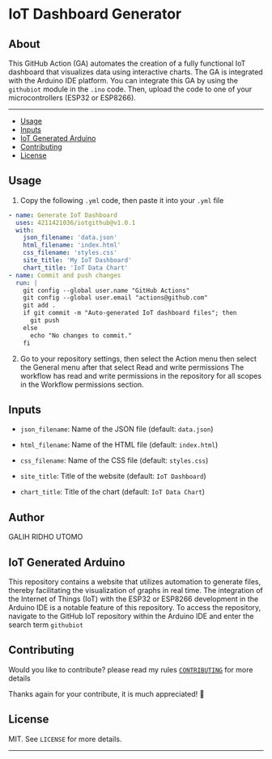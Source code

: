# IoT Dashboard Generator

## About

This GitHub Action (GA) automates the creation of a fully functional IoT dashboard that visualizes data using interactive charts. The GA is integrated with the Arduino IDE platform. You can integrate this GA by using the `githubiot` module in the `.ino` code. Then, upload the code to one of your microcontrollers (ESP32 or ESP8266).

---

* [Usage](#usage)
* [Inputs](#inputs)
* [IoT Generated Arduino](#iot-generated-arduino)
* [Contributing](#contributing)
* [License](#license)

## Usage

1. Copy the following `.yml` code, then paste it into your `.yml` file

```yaml
- name: Generate IoT Dashboard
  uses: 4211421036/iotgithub@v1.0.1
  with:
    json_filename: 'data.json'
    html_filename: 'index.html'
    css_filename: 'styles.css'
    site_title: 'My IoT Dashboard'
    chart_title: 'IoT Data Chart'
- name: Commit and push changes
  run: |
    git config --global user.name "GitHub Actions"
    git config --global user.email "actions@github.com"
    git add .
    if git commit -m "Auto-generated IoT dashboard files"; then
      git push
    else
      echo "No changes to commit."
    fi
```

2. Go to your repository settings, then select the Action menu then select the General menu after that select Read and write permissions
The workflow has read and write permissions in the repository for all scopes in the Workflow permissions section.

## Inputs
- `json_filename`: Name of the JSON file (default: `data.json`)

- `html_filename`: Name of the HTML file (default: `index.html`)

- `css_filename`: Name of the CSS file (default: `styles.css`)

- `site_title`: Title of the website (default: `IoT Dashboard`)

- `chart_title`: Title of the chart (default: `IoT Data Chart`)

## Author
GALIH RIDHO UTOMO

## IoT Generated Arduino
This repository contains a website that utilizes automation to generate files, thereby facilitating the visualization of graphs in real time. The integration of the Internet of Things (IoT) with the ESP32 or ESP8266 development in the Arduino IDE is a notable feature of this repository. To access the repository, navigate to the GitHub IoT repository within the Arduino IDE and enter the search term `githubiot`

## Contributing
Would you like to contribute? please read my rules [`CONTRIBUTING`](https://github.com/4211421036/iotgithub/blob/main/CONTRIBUTING.md) for more details

Thanks again for your contribute, it is much appreciated! 🙏

## License
MIT. See `LICENSE` for more details.

---
